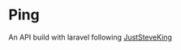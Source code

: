 # Ping

An API build with laravel following [JustSteveKing](https://apiacademy.treblle.com/laravel-api-course)